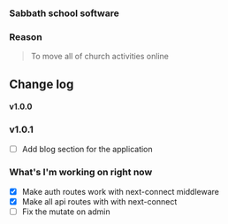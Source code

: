 ### Sabbath school software

### Reason

> To move all of church activities online

## Change log

#### v1.0.0


### v1.0.1

-   [ ] Add blog section for the application

### What's I'm working on right now

-   [x] Make auth routes work with next-connect middleware
-   [x] Make all api routes with with next-connect
-   [ ] Fix the mutate on admin
